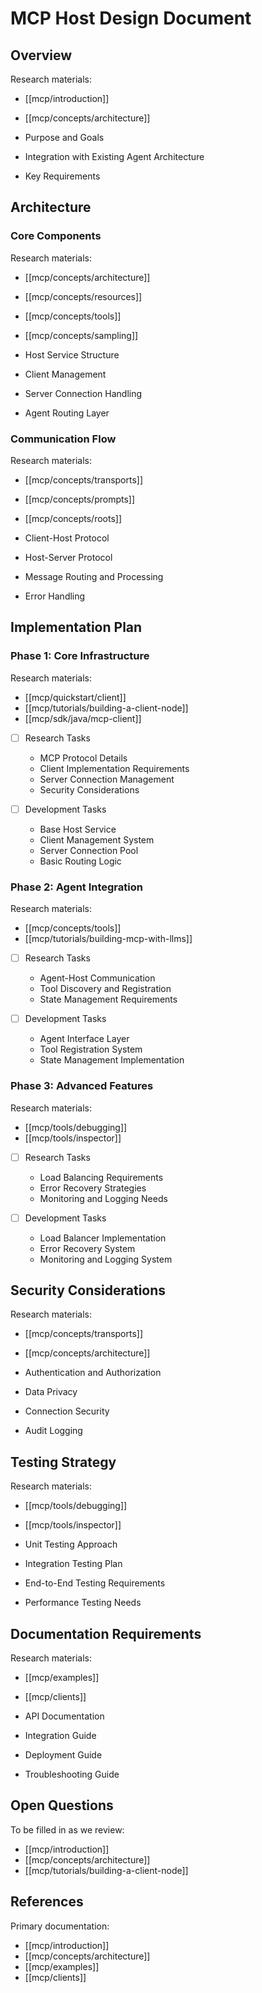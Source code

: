 # MCP Host Design Document

## Overview

Research materials:

- [[mcp/introduction]]
- [[mcp/concepts/architecture]]

- Purpose and Goals
- Integration with Existing Agent Architecture
- Key Requirements

## Architecture

### Core Components

Research materials:

- [[mcp/concepts/architecture]]
- [[mcp/concepts/resources]]
- [[mcp/concepts/tools]]
- [[mcp/concepts/sampling]]

- Host Service Structure
- Client Management
- Server Connection Handling
- Agent Routing Layer

### Communication Flow

Research materials:

- [[mcp/concepts/transports]]
- [[mcp/concepts/prompts]]
- [[mcp/concepts/roots]]

- Client-Host Protocol
- Host-Server Protocol
- Message Routing and Processing
- Error Handling

## Implementation Plan

### Phase 1: Core Infrastructure

Research materials:

- [[mcp/quickstart/client]]
- [[mcp/tutorials/building-a-client-node]]
- [[mcp/sdk/java/mcp-client]]

- [ ] Research Tasks

  - MCP Protocol Details
  - Client Implementation Requirements
  - Server Connection Management
  - Security Considerations

- [ ] Development Tasks
  - Base Host Service
  - Client Management System
  - Server Connection Pool
  - Basic Routing Logic

### Phase 2: Agent Integration

Research materials:

- [[mcp/concepts/tools]]
- [[mcp/tutorials/building-mcp-with-llms]]

- [ ] Research Tasks

  - Agent-Host Communication
  - Tool Discovery and Registration
  - State Management Requirements

- [ ] Development Tasks
  - Agent Interface Layer
  - Tool Registration System
  - State Management Implementation

### Phase 3: Advanced Features

Research materials:

- [[mcp/tools/debugging]]
- [[mcp/tools/inspector]]

- [ ] Research Tasks

  - Load Balancing Requirements
  - Error Recovery Strategies
  - Monitoring and Logging Needs

- [ ] Development Tasks
  - Load Balancer Implementation
  - Error Recovery System
  - Monitoring and Logging System

## Security Considerations

Research materials:

- [[mcp/concepts/transports]]
- [[mcp/concepts/architecture]]

- Authentication and Authorization
- Data Privacy
- Connection Security
- Audit Logging

## Testing Strategy

Research materials:

- [[mcp/tools/debugging]]
- [[mcp/tools/inspector]]

- Unit Testing Approach
- Integration Testing Plan
- End-to-End Testing Requirements
- Performance Testing Needs

## Documentation Requirements

Research materials:

- [[mcp/examples]]
- [[mcp/clients]]

- API Documentation
- Integration Guide
- Deployment Guide
- Troubleshooting Guide

## Open Questions

To be filled in as we review:

- [[mcp/introduction]]
- [[mcp/concepts/architecture]]
- [[mcp/tutorials/building-a-client-node]]

## References

Primary documentation:

- [[mcp/introduction]]
- [[mcp/concepts/architecture]]
- [[mcp/examples]]
- [[mcp/clients]]
